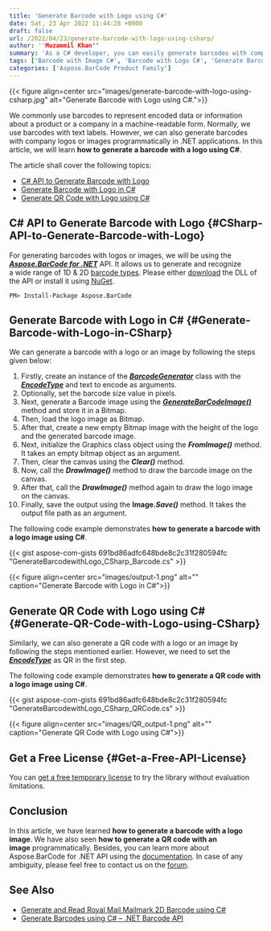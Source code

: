 ```yaml
---
title: 'Generate Barcode with Logo using C#'
date: Sat, 23 Apr 2022 11:44:28 +0000
draft: false
url: /2022/04/23/generate-barcode-with-logo-using-csharp/
author: ''Muzammil Khan''
summary: 'As a C# developer, you can easily generate barcodes with company logos or images programmatically in .NET applications. In this article, you will learn **how to generate a barcode with a logo using C#**.'
tags: ['Barcode with Image C#', 'Barcode with Logo C#', 'Generate Barcode in C#', 'QR Code in C#', 'QR Code with Image C#', 'QR Code with Logo C#']
categories: ['Aspose.BarCode Product Family']
---
```




{{< figure align=center src="images/generate-barcode-with-logo-using-csharp.jpg" alt="Generate Barcode with Logo using C#.">}}


We commonly use barcodes to represent encoded data or information about a product or a company in a machine-readable form. Normally, we use barcodes with text labels. However, we can also generate barcodes with company logos or images programmatically in .NET applications. In this article, we will learn **how to generate a barcode with a logo using C#**.

The article shall cover the following topics:

*   [C# API to Generate Barcode with Logo][1]
*   [Generate Barcode with Logo in C#][2]
*   [Generate QR Code with Logo using C#][3]

## C# API to Generate Barcode with Logo {#CSharp-API-to-Generate-Barcode-with-Logo}

For generating barcodes with logos or images, we will be using the **_[Aspose.BarCode for .NET][4]_** API. It allows us to generate and recognize a wide range of 1D & 2D [barcode types][5]. Please either [download][6] the DLL of the API or install it using [NuGet][7].

```
PM> Install-Package Aspose.BarCode
```

## Generate Barcode with Logo in C# {#Generate-Barcode-with-Logo-in-CSharp}

We can generate a barcode with a logo or an image by following the steps given below:

1.  Firstly, create an instance of the **_[BarcodeGenerator][8]_** class with the _**[EncodeType][9]**_ and text to encode as arguments.
2.  Optionally, set the barcode size value in pixels.
3.  Next, generate a Barcode image using the **_[GenerateBarCodeImage()][10]_** method and store it in a Bitmap.
4.  Then, load the logo image as Bitmap.
5.  After that, create a new empty Bitmap image with the height of the logo and the generated barcode image.
6.  Next, initialize the Graphics class object using the **_FromImage()_** method. It takes an empty bitmap object as an argument.
7.  Then, clear the canvas using the **_Clear()_** method.
8.  Now, call the **_DrawImage()_** method to draw the barcode image on the canvas.
9.  After that, call the **_DrawImage()_** method again to draw the logo image on the canvas.
10.  Finally, save the output using the **Image._Save()_** method. It takes the output file path as an argument.

The following code example demonstrates **how to generate a barcode with a logo image using C#**.

{{< gist aspose-com-gists 691bd86adfc648bde8c2c31f280594fc "GenerateBarcodewithLogo_CSharp_Barcode.cs" >}}



{{< figure align=center src="images/output-1.png" alt="" caption="Generate Barcode with Logo in C#">}}


## Generate QR Code with Logo using C# {#Generate-QR-Code-with-Logo-using-CSharp}

Similarly, we can also generate a QR code with a logo or an image by following the steps mentioned earlier. However, we need to set the _**[EncodeType][11]**_ as QR in the first step.

The following code example demonstrates **how to generate a QR code with a logo image using C#**.

{{< gist aspose-com-gists 691bd86adfc648bde8c2c31f280594fc "GenerateBarcodewithLogo_CSharp_QRCode.cs" >}}



{{< figure align=center src="images/QR_output-1.png" alt="" caption="Generate QR Code with Logo using C#">}}


## Get a Free License {#Get-a-Free-API-License}

You can [get a free temporary license][12] to try the library without evaluation limitations.

## Conclusion

In this article, we have learned **how to generate a barcode with a logo image**. We have also seen **how to generate a QR code with an image** programmatically. Besides, you can learn more about Aspose.BarCode for .NET API using the [documentation][13]. In case of any ambiguity, please feel free to contact us on the [forum][14].

## See Also

*   [Generate and Read Royal Mail Mailmark 2D Barcode using C#][15]
*   [Generate Barcodes using C# – .NET Barcode API][16]




[1]: #CSharp-API-to-Generate-Barcode-with-Logo
[2]: #Generate-Barcode-with-Logo-in-CSharp
[3]: #Generate-QR-Code-with-Logo-using-CSharp
[4]: https://products.aspose.com/barcode/net/
[5]: https://docs.aspose.com/barcode/net/barcode-supported-symbologies/
[6]: https://downloads.aspose.com/barcode/net
[7]: https://www.nuget.org/packages/aspose.barcode
[8]: https://apireference.aspose.com/barcode/net/aspose.barcode.generation/barcodegenerator
[9]: https://apireference.aspose.com/barcode/net/aspose.barcode.generation/encodetypes
[10]: https://apireference.aspose.com/barcode/net/aspose.barcode.generation/barcodegenerator/methods/generatebarcodeimage
[11]: https://apireference.aspose.com/barcode/net/aspose.barcode.generation/encodetypes
[12]: https://purchase.aspose.com/temporary-license
[13]: https://docs.aspose.com/barcode/net/
[14]: https://forum.aspose.com/c/barcode/13
[15]: https://blog.aspose.com/2022/03/03/generate-and-read-royal-mail-mailmark-2d-barcode-using-csharp/
[16]: https://blog.aspose.com/2020/10/19/generate-barcodes-using-csharp/




